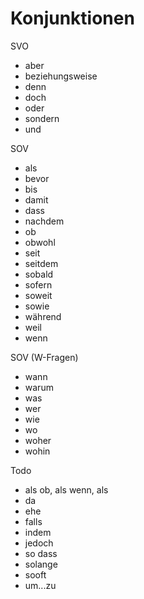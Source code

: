 # Konjunktionen

SVO

* aber
* beziehungsweise
* denn
* doch
* oder
* sondern
* und

SOV

* als
* bevor
* bis
* damit
* dass
* nachdem
* ob
* obwohl
* seit
* seitdem
* sobald
* sofern
* soweit
* sowie
* während
* weil
* wenn

SOV (W-Fragen)

* wann
* warum
* was
* wer
* wie
* wo
* woher
* wohin

Todo

* als ob, als wenn, als
* da
* ehe
* falls
* indem
* jedoch
* so dass
* solange
* sooft
* um...zu
